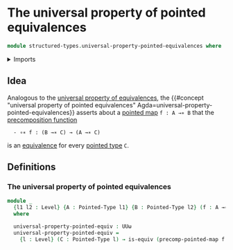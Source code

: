# The universal property of pointed equivalences

```agda
module structured-types.universal-property-pointed-equivalences where
```

<details><summary>Imports</summary>

```agda
open import foundation.equivalences
open import foundation.universe-levels

open import structured-types.pointed-maps
open import structured-types.pointed-types
open import structured-types.precomposition-pointed-maps
```

</details>

## Idea

Analogous to the [universal property of equivalences](foundation.universal-property-equivalences.md), the {{#concept "universal property of pointed equivalences" Agda=universal-property-pointed-equivalences}} asserts about a [pointed map](structured-types.pointed-maps.md) `f : A →∗ B` that the [precomposition function](structured-types.precomposition-pointed-maps.md)

```text
  - ∘∗ f : (B →∗ C) → (A →∗ C)
```

is an [equivalence](foundation.equivalences.md) for every [pointed type](structured-types.pointed-types.md) `C`.

## Definitions

### The universal property of pointed equivalences

```agda
module _
  {l1 l2 : Level} {A : Pointed-Type l1} {B : Pointed-Type l2} (f : A →∗ B)
  where

  universal-property-pointed-equiv : UUω
  universal-property-pointed-equiv =
    {l : Level} (C : Pointed-Type l) → is-equiv (precomp-pointed-map f C)
```
